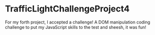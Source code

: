 # TrafficLightChallengeProject4
For my forth project, I accepted a challenge! A DOM manipulation coding challenge to put my JavaScript skills to the test and sheesh, it was fun!
